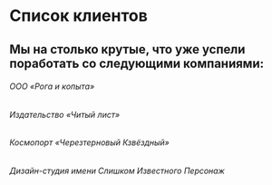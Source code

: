 # Список клиентов
## Мы на столько крутые, что уже успели поработать со следующими компаниями:

###### ООО «Рога и копыта» 
###### Издательство «Читый лист»
###### Космопорт «Черезтерновый Кзвёздный»
###### Дизайн-студия имени Слишком Известного Персонаж